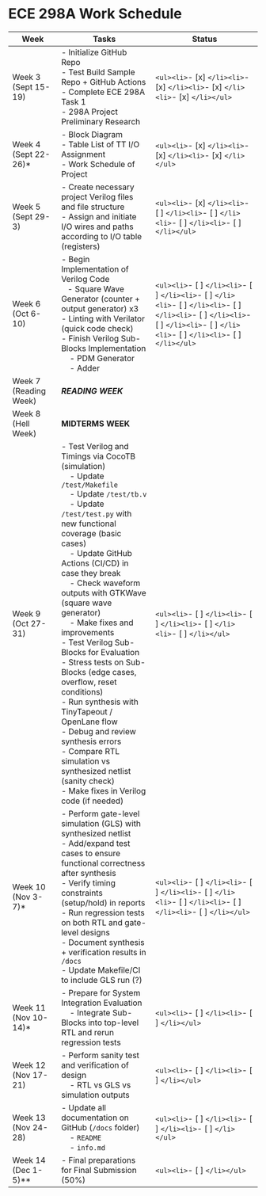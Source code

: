 # ECE 298A Work Schedule

| Week                  | Tasks                                                                                                                                                                                                                                                                                                                                                                                                                                                                                                                                                                                                                                                                                                                                   | Status                                                                                                                                                                                                      |
| --------------------- | --------------------------------------------------------------------------------------------------------------------------------------------------------------------------------------------------------------------------------------------------------------------------------------------------------------------------------------------------------------------------------------------------------------------------------------------------------------------------------------------------------------------------------------------------------------------------------------------------------------------------------------------------------------------------------------------------------------------------------------- | ----------------------------------------------------------------------------------------------------------------------------------------------------------------------------------------------------------- |
| Week 3 (Sept 15-19)   | - Initialize GitHub Repo<br />- Test Build Sample Repo + GitHub Actions<br />- Complete ECE 298A Task 1<br />- 298A Project Preliminary Research                                                                                                                                                                                                                                                                                                                                                                                                                                                                                                                                                                                        | `<ul><li>`- [x] `</li><li>`- [x] `</li><li>`- [x] `</li><li>`- [x] `</li></ul>`                                                                                                                   |
| Week 4 (Sept 22-26)*  | - Block Diagram<br />- Table List of TT I/O Assignment<br />- Work Schedule of Project                                                                                                                                                                                                                                                                                                                                                                                                                                                                                                                                                                                                                                                  | `<ul><li>`- [x] `</li><li>`- [x] `</li><li>`- [x] `</li></ul>`                                                                                                                                      |
| Week 5 (Sept 29-3)    | - Create necessary project Verilog files and file structure<br />- Assign and initiate I/O wires and paths according to I/O table (registers)                                                                                                                                                                                                                                                                                                                                                                                                                                                                                                                                                                                           | `<ul><li>`- [x] `</li><li>`- [ ] `</li><li>`- [ ] `</li><li>`- [ ] `</li><li>`- [ ] `</li></ul>`                                                                                                |
| Week 6 (Oct 6-10)     | - Begin Implementation of Verilog Code<br />   - Square Wave Generator (counter + output generator) x3<br />- Linting with Verilator (quick code check)<br />- Finish Verilog Sub-Blocks Implementation<br />    - PDM Generator<br />    - Adder                                                                                                                                                                                                                                                                                                                                                                                                                                                                                 | `<ul><li>`- [ ] `</li><li>`- [ ] `</li><li>`- [ ] `</li><li>`- [ ] `</li><li>`- [ ] `</li><li>`- [ ] `</li><li>`- [ ] `</li><li>`- [ ] `</li><li>`- [ ] `</li><li>`- [ ] `</li></ul>` |
| Week 7 (Reading Week) | ***READING WEEK***                                                                                                                                                                                                                                                                                                                                                                                                                                                                                                                                                                                                                                                                                                              |                                                                                                                                                                                                             |
| Week 8 (Hell Week)    | **MIDTERMS WEEK**                                                                                                                                                                                                                                                                                                                                                                                                                                                                                                                                                                                                                                                                                                                 |                                                                                                                                                                                                             |
| Week 9 (Oct 27-31)    | - Test Verilog and Timings via CocoTB (simulation)<br />    - Update `/test/Makefile`<br />    - Update `/test/tb.v`<br />    - Update `/test/test.py` with new functional coverage (basic cases)<br />    - Update GitHub Actions (CI/CD) in case they break<br />    - Check waveform outputs with GTKWave (square wave generator)<br />    - Make fixes and improvements<br />- Test Verilog Sub-Blocks for Evaluation<br />- Stress tests on Sub-Blocks (edge cases, overflow, reset conditions)<br />- Run synthesis with TinyTapeout / OpenLane flow<br />- Debug and review synthesis errors<br />- Compare RTL simulation vs synthesized netlist (sanity check)<br />- Make fixes in Verilog code (if needed) | `<ul><li>`- [ ] `</li><li>`- [ ] `</li><li>`- [ ] `</li><li>`- [ ] `</li></ul>`                                                                                                                   |
| Week 10 (Nov 3-7)*    | - Perform gate-level simulation (GLS) with synthesized netlist<br />- Add/expand test cases to ensure functional correctness after synthesis<br />- Verify timing constraints (setup/hold) in reports<br />- Run regression tests on both RTL and gate-level designs<br />- Document synthesis + verification results in `/docs`<br />- Update Makefile/CI to include GLS run (?)                                                                                                                                                                                                                                                                                                                                                     | `<ul><li>`- [ ] `</li><li>`- [ ] `</li><li>`- [ ] `</li><li>`- [ ] `</li><li>`- [ ] `</li><li>`- [ ] `</li></ul>`                                                                             |
| Week 11 (Nov 10-14)*  | - Prepare for System Integration Evaluation<br />    - Integrate Sub-Blocks into top-level RTL and rerun regression tests                                                                                                                                                                                                                                                                                                                                                                                                                                                                                                                                                                                                             | `<ul><li>`- [ ] `</li><li>`- [ ] `</li></ul>`                                                                                                                                                         |
| Week 12 (Nov 17-21)   | - Perform sanity test and verification of design<br />    - RTL vs GLS vs simulation outputs                                                                                                                                                                                                                                                                                                                                                                                                                                                                                                                                                                                                                                          | `<ul><li>`- [ ] `</li><li>`- [ ] `</li></ul>`                                                                                                                                                         |
| Week 13 (Nov 24-28)   | - Update all documentation on GitHub (`/docs` folder)<br />    - `README`<br />    - `info.md`                                                                                                                                                                                                                                                                                                                                                                                                                                                                                                                                                                                                                                | `<ul><li>`- [ ] `</li><li>`- [ ] `</li><li>`- [ ] `</li></ul>`                                                                                                                                      |
| Week 14 (Dec 1-5)**   | - Final preparations for Final Submission (50%)                                                                                                                                                                                                                                                                                                                                                                                                                                                                                                                                                                                                                                                                                         | `<ul><li>`- [ ] `</li></ul>`                                                                                                                                                                            |
